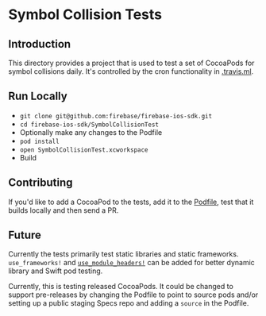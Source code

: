 # Symbol Collision Tests

## Introduction

This directory provides a project that is used to test a set of CocoaPods for symbol
collisions daily.  It's controlled by the cron functionality in
[.travis.ml](../.travis.yml).

## Run Locally

* `git clone git@github.com:firebase/firebase-ios-sdk.git`
* `cd firebase-ios-sdk/SymbolCollisionTest`
* Optionally make any changes to the Podfile
* `pod install`
* `open SymbolCollisionTest.xcworkspace`
* Build

## Contributing

If you'd like to add a CocoaPod to the tests, add it to the
[Podfile](Podfile), test that it builds locally and then send a PR.

## Future

Currently the tests primarily test static libraries and static frameworks.
`use_frameworks!` and
[`use_module_headers!`](http://blog.cocoapods.org/CocoaPods-1.5.0/) can be
added for better dynamic library and Swift pod testing.

Currently, this is testing released CocoaPods. It could be changed to support
pre-releases by changing the Podfile to point to source pods and/or setting up
a public staging Specs repo and adding a `source` in the Podfile.
